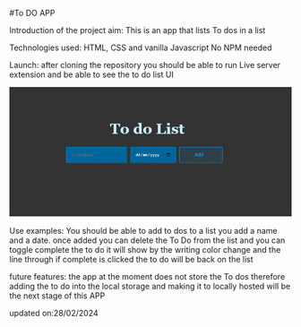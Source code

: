 #To DO APP

Introduction of the project aim:
This is an app that lists To dos in a list

Technologies used:
HTML, CSS and vanilla Javascript
No NPM needed

Launch:
after cloning the repository you should be able to run Live server extension and be able to see the to do list UI

![To do list UI](image.png)

Use examples:
You should be able to add to dos to a list you add a name and a date.
once added you can delete the To Do from the list and you can toggle complete the to do it will show by the writing color change and the line through if complete is clicked the to do will be back on the list

future features:
the app at the moment does not store the To dos therefore adding the to do into the local storage and making it to locally hosted will be the next stage of this APP

updated on:28/02/2024

